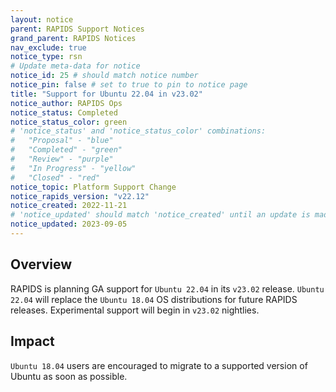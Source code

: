 ```yaml
---
layout: notice
parent: RAPIDS Support Notices
grand_parent: RAPIDS Notices
nav_exclude: true
notice_type: rsn
# Update meta-data for notice
notice_id: 25 # should match notice number
notice_pin: false # set to true to pin to notice page
title: "Support for Ubuntu 22.04 in v23.02"
notice_author: RAPIDS Ops
notice_status: Completed
notice_status_color: green
# 'notice_status' and 'notice_status_color' combinations:
#   "Proposal" - "blue"
#   "Completed" - "green"
#   "Review" - "purple"
#   "In Progress" - "yellow"
#   "Closed" - "red"
notice_topic: Platform Support Change
notice_rapids_version: "v22.12"
notice_created: 2022-11-21
# 'notice_updated' should match 'notice_created' until an update is made
notice_updated: 2023-09-05
---
```


## Overview

RAPIDS is planning GA support for `Ubuntu 22.04` in its `v23.02` release. `Ubuntu 22.04` will replace the `Ubuntu 18.04` OS distributions for future RAPIDS releases. Experimental support will begin in `v23.02` nightlies.

## Impact

`Ubuntu 18.04` users are encouraged to migrate to a supported version of Ubuntu as soon as possible.
